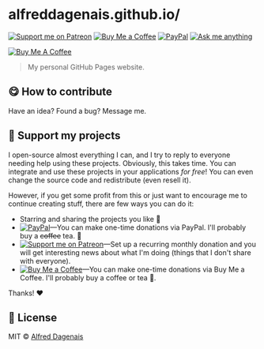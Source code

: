 # alfreddagenais.github.io/

 [![Support me on Patreon][badge_patreon]][patreon] [![Buy Me a Coffee][badge_buymeacoffee]][buymeacoffee] [![PayPal][badge_paypal_donate]][paypal-donations] [![Ask me anything](https://img.shields.io/badge/ask%20me-anything-1abc9c.svg)](https://github.com/alfreddagenais/ama)

<a href="https://www.buymeacoffee.com/AlfredDagenais" target="_blank"><img src="https://www.buymeacoffee.com/assets/img/custom_images/yellow_img.png" alt="Buy Me A Coffee"></a>

> My personal GitHub Pages website.

## :yum: How to contribute

Have an idea? Found a bug? Message me.

## :sparkling_heart: Support my projects

I open-source almost everything I can, and I try to reply to everyone needing help using these projects. Obviously,
this takes time. You can integrate and use these projects in your applications *for free*! You can even change the source code and redistribute (even resell it).

However, if you get some profit from this or just want to encourage me to continue creating stuff, there are few ways you can do it:

 - Starring and sharing the projects you like :rocket:
 - [![PayPal][badge_paypal]][paypal-donations]—You can make one-time donations via PayPal. I'll probably buy a ~~coffee~~ tea. :tea:
 - [![Support me on Patreon][badge_patreon]][patreon]—Set up a recurring monthly donation and you will get interesting news about what I'm doing (things that I don't share with everyone).
 - [![Buy Me a Coffee][badge_buymeacoffee]][buymeacoffee]—You can make one-time donations via Buy Me a Coffee. I'll probably buy a coffee or tea :tea:.

Thanks! :heart:

## :scroll: License

MIT © [Alfred Dagenais][website]

[badge_patreon]: https://alfreddagenais.github.io/badges/patreon.svg
[badge_buymeacoffee]: https://alfreddagenais.github.io/badges/buymeacoffee.svg
[badge_amazon]: https://alfreddagenais.github.io/badges/amazon.svg
[badge_paypal]: https://alfreddagenais.github.io/badges/paypal.svg
[badge_paypal_donate]: https://alfreddagenais.github.io/badges/paypal_donate.svg
[patreon]: https://www.patreon.com/alfreddagenais
[paypal-donations]: https://paypal.me/AlfredDagenais
[website]: https://alfreddagenais.com
[buymeacoffee]: https://www.buymeacoffee.com/AlfredDagenais
